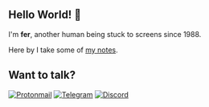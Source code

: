 ## Hello World! 👋

I'm **fer**, another human being stuck to screens since 1988.

Here by I take some of [my notes](notes).

## Want to talk?

[<img alt="Protonmail" src="https://img.shields.io/badge/ProtonMail-8B89CC?style=for-the-badge&logo=protonmail&logoColor=white" />](mailto:seeyoudowntheroad@pm.me)
[<img alt="Telegram" src="https://img.shields.io/badge/Telegram-2CA5E0?style=for-the-badge&logo=telegram&logoColor=white" />](https://t.me/my_name_is_fer) [<img alt="Discord" src="https://img.shields.io/badge/DISCORD%20-%237289DA.svg?&style=for-the-badge&logo=discord&logoColor=white"/>](https://discordapp.com/users/725078473059598458/)

